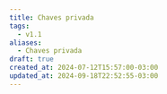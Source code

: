 ```yaml
---
title: Chaves privada
tags:
  - v1.1
aliases:
  - Chaves privada
draft: true
created_at: 2024-07-12T15:57:00-03:00
updated_at: 2024-09-18T22:52:55-03:00
---
```


